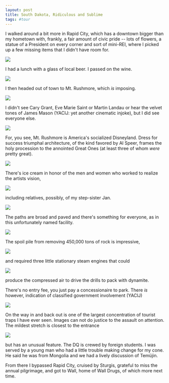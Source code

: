 ```yaml
---
layout: post
title: South Dakota, Ridiculous and Sublime
tags: #tour
--- 
```


I walked around a bit more in Rapid City, which has a downtown bigger than my hometown with, frankly, a fair amount of civic pride -- lots of flowers, a statue of a President on every corner and sort of mini-REI, where I picked up a few missing items that I didn't have room for.

![](https://s3-us-west-2.amazonaws.com/tuva/2017-06-29-CivicPride.png)

I had a lunch with a glass of local beer. I passed on the wine.

![](https://s3-us-west-2.amazonaws.com/tuva/2017-06-29-Vino.png)

I then headed out of town to Mt. Rushmore, which *is* imposing. 

![](https://s3-us-west-2.amazonaws.com/tuva/2017-06-29-Imposing.png)

I didn't see Cary Grant, Eve Marie Saint or Martin Landau or hear the velvet tones of James Mason (YACIJ: yet another cinematic injoke), but I did see everyone else.

![](https://s3-us-west-2.amazonaws.com/tuva/2017-06-29-Disneyland.png)

For, you see, Mt. Rushmore is America's socialized Disneyland. Dress for success triumphal architecture, of the kind favored by Al Speer, frames the holy procession to the annointed Great Ones (at least three of whom *were* pretty great).

![](https://s3-us-west-2.amazonaws.com/tuva/2017-06-29-Speer.png)

There's ice cream in honor of the men and women who worked to realize the artists vision,

![](https://s3-us-west-2.amazonaws.com/tuva/2017-06-29-Credits.png)

including relatives, possibly, of my step-sister Jan.

![](https://s3-us-west-2.amazonaws.com/tuva/2017-06-29-Flick.png)

The paths are broad and paved and there's something for everyone, as in this unfortunately named facility.

![](https://s3-us-west-2.amazonaws.com/tuva/2017-06-29-Unfortunate.png)

The spoil pile from removing 450,000 tons of rock is impressive,

![](https://s3-us-west-2.amazonaws.com/tuva/2017-06-29-SpoilSlope.png)

and required three little stationary steam engines that could

![](https://s3-us-west-2.amazonaws.com/tuva/2017-06-29-Compressor.png)

produce the compressed air to drive the drills to pack with dynamite.


There's no entry fee, you just pay a concessionaire to park. There *is* however, indication of classified government involvement (YACIJ)

![](https://s3-us-west-2.amazonaws.com/tuva/2017-06-29-CloseToArea51.png)

On the way in and back out is one of the largest concentration of tourist traps I have ever seen. Images can not do justice to the assault on attention. The mildest stretch is closest to the entrance

![](https://s3-us-west-2.amazonaws.com/tuva/2017-06-29-DQ.png)

but has an unusual feature. The DQ is crewed by foreign students. I was served by a young man who had a little trouble making change for my cone. He said he was from Mongolia and we had a lively discussion of Temüjin.

From there I bypassed Rapid City, cruised by Sturgis, grateful to miss the annual pilgrimage, and got to Wall, home of Wall Drugs, of which more next time.


